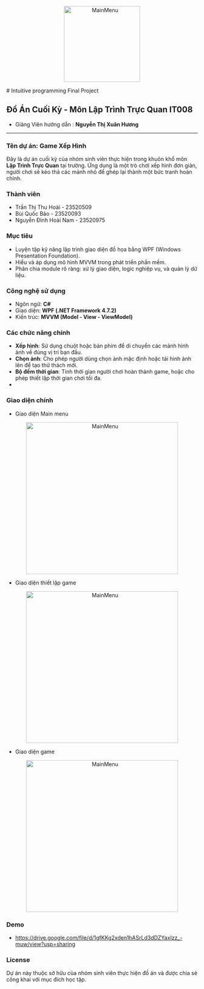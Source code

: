 <p align="center">
  <img src="https://imgur.com/sIez1DC.png" alt="MainMenu" width="200" />
</p>
# Intuitive programming Final Project

##  Đồ Án Cuối Kỳ - Môn Lập Trình Trực Quan IT008
- Giảng Viên hướng dẫn : **Nguyễn Thị Xuân Hương**

___
### Tên dự án: **Game Xếp Hình**

Đây là dự án cuối kỳ của nhóm sinh viên thực hiện trong khuôn khổ môn **Lập Trình Trực Quan** tại trường. Ứng dụng là một trò chơi xếp hình đơn giản, người chơi sẽ kéo thả các mảnh nhỏ để ghép lại thành một bức tranh hoàn chỉnh.

### Thành viên 
- Trần Thị Thu Hoài - 23520509
- Bùi Quốc Bảo - 23520093
- Nguyễn Đình Hoài Nam - 23520975

### Mục tiêu

- Luyện tập kỹ năng lập trình giao diện đồ họa bằng WPF (Windows Presentation Foundation).
- Hiểu và áp dụng mô hình MVVM trong phát triển phần mềm.
- Phân chia module rõ ràng: xử lý giao diện, logic nghiệp vụ, và quản lý dữ liệu.

### Công nghệ sử dụng

- Ngôn ngữ: **C#**
- Giao diện: **WPF (.NET Framework 4.7.2)**
- Kiến trúc: **MVVM (Model - View - ViewModel)**

### Các chức năng chính

-  **Xếp hình**: Sử dụng chuột hoặc bàn phím để di chuyển các mảnh hình ảnh về đúng vị trí bạn đầu.
-  **Chọn ảnh**: Cho phép người dùng chọn ảnh mặc định hoặc tải hình ảnh lên để tạo thử thách mới.
-  **Bộ đếm thời gian**: Tính thời gian người chơi hoàn thành game, hoặc cho phép thiết lập thời gian chơi tối đa.
-  
### Giao diện chính
- Giao diện Main menu
<p align="center">
  <img src="https://imgur.com/jAxAI1A.png" alt="MainMenu" width="400" />
</p>

- Giao diện thiết lập game
<p align="center">
  <img src="https://imgur.com/gO3IY3G.png" alt="MainMenu" width="400" />
</p>

- Giao diện game
<p align="center">
  <img src="https://imgur.com/UlvMrMT.png" alt="MainMenu" width="400" />
</p>


### Demo

- https://drive.google.com/file/d/1gfKKg2xden1hASrLd3dDZYaxIzz_-muw/view?usp=sharing

###  License
Dự án này thuộc sở hữu của nhóm sinh viên thực hiện đồ án và được chia sẻ công khai với mục đích học tập.
